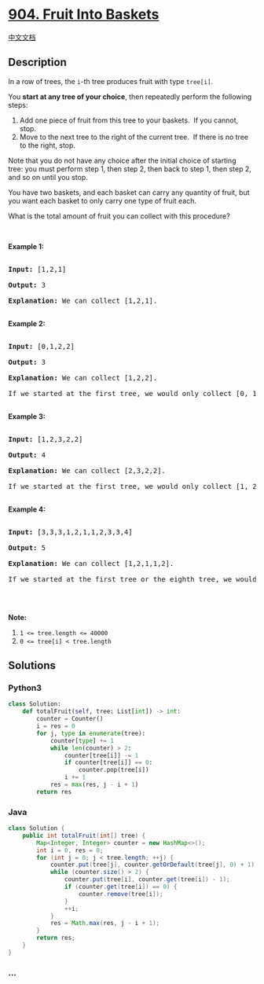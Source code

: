 # [904. Fruit Into Baskets](https://leetcode.com/problems/fruit-into-baskets)

[中文文档](/solution/0900-0999/0904.Fruit%20Into%20Baskets/README.md)

## Description

<p>In a row of trees, the <code>i</code>-th tree&nbsp;produces&nbsp;fruit with type&nbsp;<code>tree[i]</code>.</p>

<p>You <strong>start at any tree&nbsp;of your choice</strong>, then repeatedly perform the following steps:</p>

<ol>
	<li>Add one piece of fruit from this tree to your baskets.&nbsp; If you cannot, stop.</li>
	<li>Move to the next tree to the right of the current tree.&nbsp; If there is no tree to the right, stop.</li>
</ol>

<p>Note that you do not have any choice after the initial choice of starting tree:&nbsp;you must perform step 1, then step 2, then back to step 1, then step 2, and so on until you stop.</p>

<p>You have two baskets, and each basket can carry any quantity of fruit, but you want each basket to only carry one type of fruit each.</p>

<p>What is the total amount of fruit you can collect with this procedure?</p>

<p>&nbsp;</p>

<p><strong>Example 1:</strong></p>

<pre>

<strong>Input: </strong><span id="example-input-1-1">[1,2,1]</span>

<strong>Output: </strong><span id="example-output-1">3</span>

<strong><span>Explanation: </span></strong><span>We can collect [1,2,1].</span>

</pre>

<div>

<p><strong>Example 2:</strong></p>

<pre>

<strong>Input: </strong><span id="example-input-2-1">[0,1,2,2]</span>

<strong>Output: </strong><span id="example-output-2">3

</span><strong><span>Explanation: </span></strong><span>We can collect [1,2,2].

If we started at the first tree, we would only collect [0, 1].</span>

</pre>

<div>

<p><strong>Example 3:</strong></p>

<pre>

<strong>Input: </strong><span id="example-input-3-1">[1,2,3,2,2]</span>

<strong>Output: </strong><span id="example-output-3">4

</span><strong><span>Explanation: </span></strong><span>We can collect [2,3,2,2].</span>

<span>If we started at the first tree, we would only collect [1, 2].</span>

</pre>

<div>

<p><strong>Example 4:</strong></p>

<pre>

<strong>Input: </strong><span id="example-input-4-1">[3,3,3,1,2,1,1,2,3,3,4]</span>

<strong>Output: </strong>5<span id="example-output-4">

</span><strong><span>Explanation: </span></strong><span>We can collect [1,2,1,1,2].</span>

<span>If we started at the first tree or the eighth tree, we would only collect 4 fruits.</span>

</pre>

<p>&nbsp;</p>

</div>

</div>

</div>

<p><strong>Note:</strong></p>

<ol>
	<li><code>1 &lt;= tree.length &lt;= 40000</code></li>
	<li><code>0 &lt;= tree[i] &lt; tree.length</code></li>
</ol>

## Solutions

<!-- tabs:start -->

### **Python3**

```python
class Solution:
    def totalFruit(self, tree: List[int]) -> int:
        counter = Counter()
        i = res = 0
        for j, type in enumerate(tree):
            counter[type] += 1
            while len(counter) > 2:
                counter[tree[i]] -= 1
                if counter[tree[i]] == 0:
                    counter.pop(tree[i])
                i += 1
            res = max(res, j - i + 1)
        return res
```

### **Java**

```java
class Solution {
    public int totalFruit(int[] tree) {
        Map<Integer, Integer> counter = new HashMap<>();
        int i = 0, res = 0;
        for (int j = 0; j < tree.length; ++j) {
            counter.put(tree[j], counter.getOrDefault(tree[j], 0) + 1);
            while (counter.size() > 2) {
                counter.put(tree[i], counter.get(tree[i]) - 1);
                if (counter.get(tree[i]) == 0) {
                    counter.remove(tree[i]);
                }
                ++i;
            }
            res = Math.max(res, j - i + 1);
        }
        return res;
    }
}
```

### **...**

```

```

<!-- tabs:end -->
